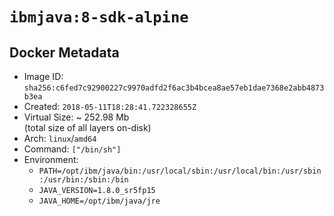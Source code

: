 # `ibmjava:8-sdk-alpine`

## Docker Metadata

- Image ID: `sha256:c6fed7c92900227c9970adfd2f6ac3b4bcea8ae57eb1dae7368e2abb4873b3ea`
- Created: `2018-05-11T18:28:41.722328655Z`
- Virtual Size: ~ 252.98 Mb  
  (total size of all layers on-disk)
- Arch: `linux`/`amd64`
- Command: `["/bin/sh"]`
- Environment:
  - `PATH=/opt/ibm/java/bin:/usr/local/sbin:/usr/local/bin:/usr/sbin:/usr/bin:/sbin:/bin`
  - `JAVA_VERSION=1.8.0_sr5fp15`
  - `JAVA_HOME=/opt/ibm/java/jre`
